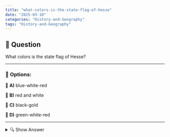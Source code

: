 ```yaml
---
title: "what-colors-is-the-state-flag-of-hesse"
date: "2025-03-10"
categories: "History-and-Geography"
tags: "History-and-Geography"
---
```


## 📌 **Question**

What colors is the state flag of Hesse?



---

### 📝 **Options:**

🔘 **A)** blue-white-red

🔘 **B)** red and white

🔘 **C)** black-gold

🔘 **D)** green-white-red

---

<details>
  <summary>🔍 Show Answer</summary>

  <p>
💡  <b>Correct Answer:</b>  b
  </p>
  <p>
    📖<b>Explanation:</b>
    Hesse is a central state in Germany, known for its diverse culture and history. The official state flag of Hesse represents the identity of the state through its specific colors. These colors play an important role in official occasions and symbolize regional affiliation. Knowing the correct colors of the Hessian flag is essential for understanding local symbols and traditions.
  </p>
</details>
